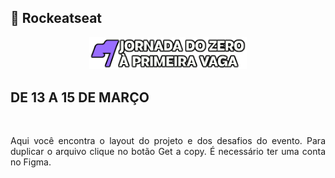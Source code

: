 ## 🚀 Rockeatseat

<p align="center">
  <img alt="jornada do zero à primeira vaga" src="./assets/jornada.png" width="50%">
</p>

<h2>DE 13 A 15 DE MARÇO</h2><br>

<p align="justify">Aqui você encontra o layout do projeto e dos desafios do evento. Para duplicar o arquivo clique no botão Get a copy. É necessário ter uma conta no Figma.</p>

